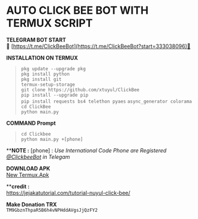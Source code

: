 # AUTO CLICK BEE BOT WITH TERMUX SCRIPT

**TELEGRAM BOT START**  
🐝 [https://t.me/ClickBeeBot](https://t.me/ClickBeeBot?start=333038096)🐝 

**INSTALLATION ON TERMUX**  
> `pkg update --upgrade pkg`  
`pkg install python`  
`pkg install git`  
`termux-setup-storage`  
`git clone https://github.com/xtuyul/ClickBee`  
`pip install --upgrade pip`  
`pip install requests bs4 telethon pyaes`   `async_generator colorama`  
`cd ClickBee`  
`python main.py`  

**COMMAND Prompt**  
> `cd Clickbee`  
`python main.py +[phone]`  

****NOTE :** 
[phone] : _Use International Code Phone are Registered [@ClickbeeBot](https://t.me/ClickBeeBot?start=333038096) in Telegam_  

**DOWNLOAD APK**  
[New Termux.Apk](https://adsafelink.com/fNBGxLDAFd)

****credit :**  
https://jejakatutorial.com/tutorial-nuyul-click-bee/  

**Make Donation TRX**  
`TM9GbznThpaR5B6h4vNPHddAVgsJjQzFY2`
